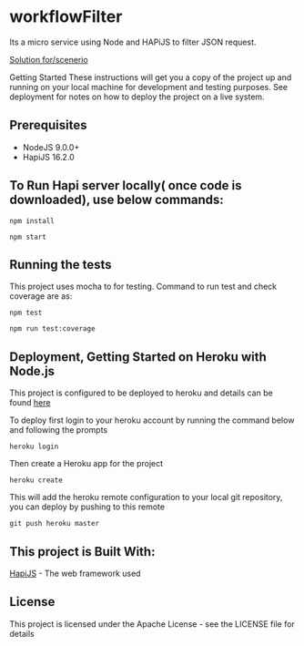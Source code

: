 # workflowFilter
Its a micro service using Node and HAPiJS to filter JSON request.


[Solution for/scenerio](https://github.com/Hometrack/codetest)

Getting Started
These instructions will get you a copy of the project up and running on your local machine for development and testing purposes. See deployment for notes on how to deploy the project on a live system.

## Prerequisites
* NodeJS 9.0.0+
* HapiJS 16.2.0

## To Run Hapi server locally( once code is downloaded), use below commands:

```
npm install
```

```
npm start
```

## Running the tests

This project uses mocha to for testing. Command to run test and check coverage are as:

```
npm test
```
```
npm run test:coverage
```

## Deployment, Getting Started on Heroku with Node.js

This project is configured to be deployed to heroku and details can be found [here](https://devcenter.heroku.com/articles/getting-started-with-nodejs#introduction)

To deploy first login to your heroku account by running the command below and following the prompts

``` 
heroku login 
```
Then create a Heroku app for the project

```
heroku create
```

This will add the heroku remote configuration to your local git repository, you can deploy by pushing to this remote

```
git push heroku master
```

## This project is Built With: 
[HapiJS](https://hapijs.com/api/16.2.0) - The web framework used
## License
This project is licensed under the Apache License - see the LICENSE file for details